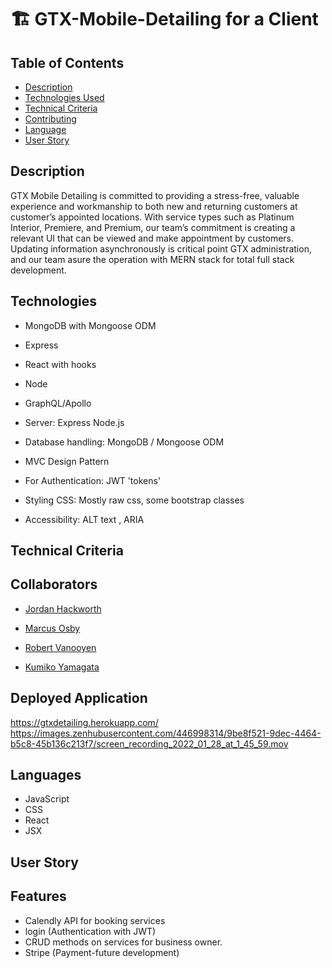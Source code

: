 # 🏗️ GTX-Mobile-Detailing for a Client

## Table of Contents

- [Description](#Description)
- [Technologies Used](#Technologies)
- [Technical Criteria](#Technical)
- [Contributing](#contributing)
- [Language](#language)
- [User Story](#user_story)

## Description

GTX Mobile Detailing is committed to providing a stress-free, valuable experience and workmanship to both new and returning customers at customer’s appointed locations. With service types such as Platinum Interior, Premiere, and Premium, our team’s commitment is creating a relevant UI that can be viewed and make appointment by customers. Updating information asynchronously is critical point GTX administration, and our team asure the operation with MERN stack for total full stack development.

## Technologies

- MongoDB with Mongoose ODM

- Express

- React with hooks

- Node

- GraphQL/Apollo

- Server: Express Node.js

- Database handling: MongoDB / Mongoose ODM

- MVC Design Pattern

- For Authentication: JWT 'tokens'

- Styling CSS: Mostly raw css, some bootstrap classes

- Accessibility: ALT text , ARIA

## Technical Criteria

## Collaborators

- [Jordan Hackworth](https://hacatac.github.io/hac-portfolio/)

- [Marcus Osby](https://osbym.github.io/module2-challenge-portfolio/)

- [Robert Vanooyen](https://github.com/rvanooyen/pro-portfolio.git)

- [Kumiko Yamagata](https://kumiyam.github.io/My-Portfolio2/)

## Deployed Application

https://gtxdetailing.herokuapp.com/
https://images.zenhubusercontent.com/446998314/9be8f521-9dec-4464-b5c8-45b136c213f7/screen_recording_2022_01_28_at_1_45_59.mov

## Languages

- JavaScript
- CSS
- React
- JSX

## User Story

## Features

- Calendly API for booking services
- login (Authentication with JWT)
- CRUD methods on services for business owner.
- Stripe (Payment-future development)
